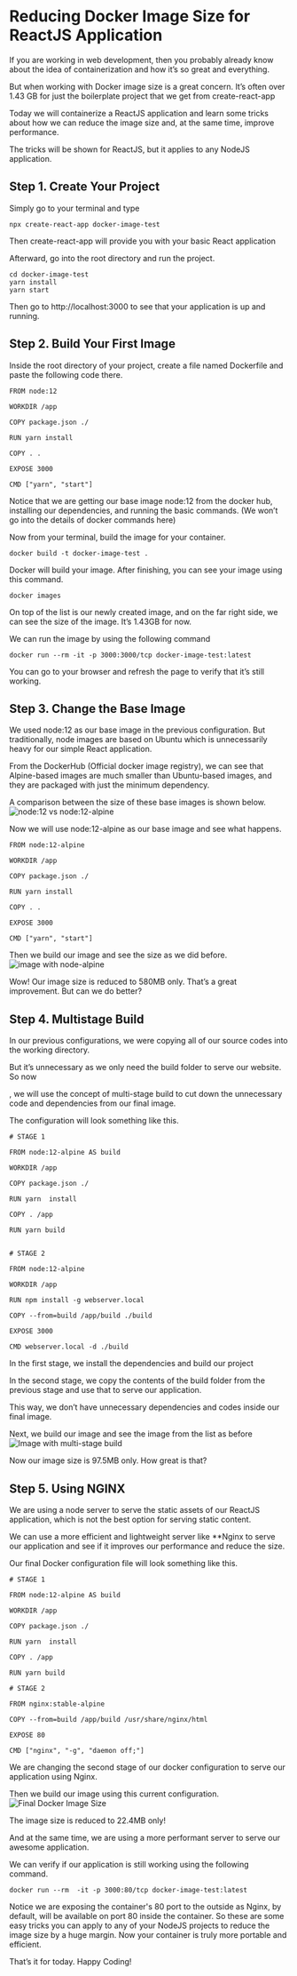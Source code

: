 # Reducing Docker Image Size for ReactJS Application

If you are working in web development, then you probably already know about the idea of containerization and how it’s so great and everything.

But when working with Docker image size is a great concern. It’s often over 1.43 GB for just the boilerplate project that we get from create-react-app

Today we will containerize a ReactJS application and learn some tricks about how we can reduce the image size and, at the same time, improve performance.

The tricks will be shown for ReactJS, but it applies to any NodeJS application.

## Step 1. Create Your Project
Simply go to your terminal and type
```
npx create-react-app docker-image-test
```
Then create-react-app will provide you with your basic React application

Afterward, go into the root directory and run the project.
```
cd docker-image-test
yarn install
yarn start
```
Then go to http://localhost:3000 to see that your application is up and running.

## Step 2. Build Your First Image
Inside the root directory of your project, create a file named Dockerfile and paste the following code there.
```
FROM node:12

WORKDIR /app

COPY package.json ./

RUN yarn install

COPY . .

EXPOSE 3000

CMD ["yarn", "start"]
```
Notice that we are getting our base image node:12 from the docker hub, installing our dependencies, and running the basic commands. (We won’t go into the details of docker commands here)

Now from your terminal, build the image for your container.
```
docker build -t docker-image-test .
```
Docker will build your image. After finishing, you can see your image using this command.
```
docker images
```
On top of the list is our newly created image, and on the far right side, we can see the size of the image. It’s 1.43GB for now.

We can run the image by using the following command
```
docker run --rm -it -p 3000:3000/tcp docker-image-test:latest
```
You can go to your browser and refresh the page to verify that it’s still working.

## Step 3. Change the Base Image
We used node:12 as our base image in the previous configuration. But traditionally, node images are based on Ubuntu which is unnecessarily heavy for our simple React application.

From the DockerHub (Official docker image registry), we can see that Alpine-based images are much smaller than Ubuntu-based images, and they are packaged with just the minimum dependency.

A comparison between the size of these base images is shown below.
![node:12 vs node:12-alpine](https://github.com/your-username/your-repository/images/base-image-comparison.png)

Now we will use node:12-alpine as our base image and see what happens.
```
FROM node:12-alpine

WORKDIR /app

COPY package.json ./

RUN yarn install

COPY . .

EXPOSE 3000

CMD ["yarn", "start"]
```
Then we build our image and see the size as we did before.
![image with node-alpine](https://github.com/your-username/your-repository/images/node-alpine-image.png)

Wow! Our image size is reduced to 580MB only. That’s a great improvement. But can we do better?

## Step 4. Multistage Build
In our previous configurations, we were copying all of our source codes into the working directory.

But it’s unnecessary as we only need the build folder to serve our website. So now

, we will use the concept of multi-stage build to cut down the unnecessary code and dependencies from our final image.

The configuration will look something like this.

```
# STAGE 1

FROM node:12-alpine AS build

WORKDIR /app

COPY package.json ./

RUN yarn  install

COPY . /app

RUN yarn build


# STAGE 2

FROM node:12-alpine

WORKDIR /app

RUN npm install -g webserver.local

COPY --from=build /app/build ./build

EXPOSE 3000

CMD webserver.local -d ./build
```
In the first stage, we install the dependencies and build our project

In the second stage, we copy the contents of the build folder from the previous stage and use that to serve our application.

This way, we don’t have unnecessary dependencies and codes inside our final image.

Next, we build our image and see the image from the list as before
![Image with multi-stage build](https://github.com/your-username/your-repository/images/multistage-image.png)

Now our image size is 97.5MB only. How great is that?

## Step 5. Using NGINX
We are using a node server to serve the static assets of our ReactJS application, which is not the best option for serving static content.

We can use a more efficient and lightweight server like **Nginx to serve our application and see if it improves our performance and reduce the size.

Our final Docker configuration file will look something like this.

```
# STAGE 1

FROM node:12-alpine AS build

WORKDIR /app

COPY package.json ./

RUN yarn  install

COPY . /app

RUN yarn build

# STAGE 2

FROM nginx:stable-alpine

COPY --from=build /app/build /usr/share/nginx/html

EXPOSE 80

CMD ["nginx", "-g", "daemon off;"]
```
We are changing the second stage of our docker configuration to serve our application using Nginx.

Then we build our image using this current configuration.
![Final Docker Image Size](https://github.com/your-username/your-repository/images/final-image.png)

The image size is reduced to 22.4MB only!

And at the same time, we are using a more performant server to serve our awesome application.

We can verify if our application is still working using the following command.

```
docker run --rm  -it -p 3000:80/tcp docker-image-test:latest
```
Notice we are exposing the container's 80 port to the outside as Nginx, by default, will be available on port 80 inside the container.
So these are some easy tricks you can apply to any of your NodeJS projects to reduce the image size by a huge margin. Now your container is truly more portable and efficient.

That’s it for today. Happy Coding!